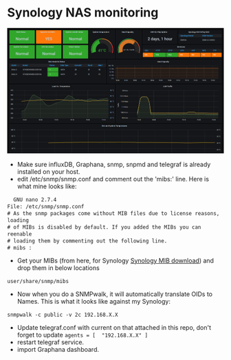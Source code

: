 # Synology NAS monitoring 


![Dashboard](./dashboard.png)

* Make sure influxDB, Graphana, snmp, snpmd and telegraf is already installed on your host.
* edit /etc/snmp/snmp.conf and comment out the 'mibs:' line. Here is what mine looks like:

```
  GNU nano 2.7.4                                                                                                                   
File: /etc/snmp/snmp.conf
# As the snmp packages come without MIB files due to license reasons, loading
# of MIBs is disabled by default. If you added the MIBs you can reenable
# loading them by commenting out the following line.
# mibs :

```
* Get your MIBs (from here, for Synology [Synology MIB download](https://global.download.synology.com/download/Document/MIBGuide/Synology_MIB_File.zip)) and drop them in  below locations
```
user/share/snmp/mibs
```

* Now when you do a SNMPwalk, it will automatically translate OIDs to Names. This is what it looks like against my Synology:

```
snmpwalk -c public -v 2c 192.168.X.X
```

* Update telegraf.conf with current on that attached in this repo, don't forget to update `agents = [  "192.168.X.X" ]`
* restart telegraf service.
* import Graphana dashboard.